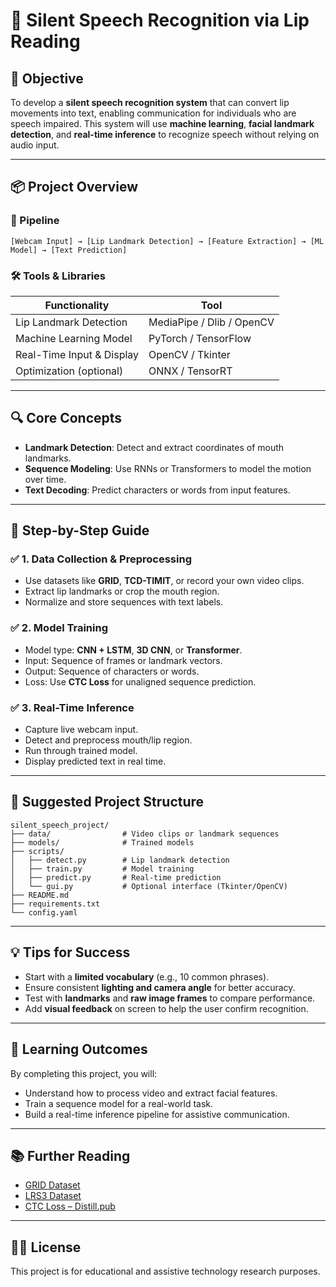 # 🧠 Silent Speech Recognition via Lip Reading

## 🎯 Objective
To develop a **silent speech recognition system** that can convert lip movements into text, enabling communication for individuals who are speech impaired. This system will use **machine learning**, **facial landmark detection**, and **real-time inference** to recognize speech without relying on audio input.

---

## 📦 Project Overview

### 🔁 Pipeline

```
[Webcam Input] → [Lip Landmark Detection] → [Feature Extraction] → [ML Model] → [Text Prediction]
```

### 🛠️ Tools & Libraries

| Functionality              | Tool                        |
|---------------------------|-----------------------------|
| Lip Landmark Detection     | MediaPipe / Dlib / OpenCV   |
| Machine Learning Model     | PyTorch / TensorFlow        |
| Real-Time Input & Display  | OpenCV / Tkinter            |
| Optimization (optional)    | ONNX / TensorRT             |

---

## 🔍 Core Concepts

- **Landmark Detection**: Detect and extract coordinates of mouth landmarks.
- **Sequence Modeling**: Use RNNs or Transformers to model the motion over time.
- **Text Decoding**: Predict characters or words from input features.

---

## 🧪 Step-by-Step Guide

### ✅ 1. Data Collection & Preprocessing
- Use datasets like **GRID**, **TCD-TIMIT**, or record your own video clips.
- Extract lip landmarks or crop the mouth region.
- Normalize and store sequences with text labels.

### ✅ 2. Model Training
- Model type: **CNN + LSTM**, **3D CNN**, or **Transformer**.
- Input: Sequence of frames or landmark vectors.
- Output: Sequence of characters or words.
- Loss: Use **CTC Loss** for unaligned sequence prediction.

### ✅ 3. Real-Time Inference
- Capture live webcam input.
- Detect and preprocess mouth/lip region.
- Run through trained model.
- Display predicted text in real time.

---

## 📁 Suggested Project Structure

```
silent_speech_project/
├── data/                # Video clips or landmark sequences
├── models/              # Trained models
├── scripts/
│   ├── detect.py        # Lip landmark detection
│   ├── train.py         # Model training
│   ├── predict.py       # Real-time prediction
│   └── gui.py           # Optional interface (Tkinter/OpenCV)
├── README.md
├── requirements.txt
└── config.yaml
```

---

## 💡 Tips for Success

- Start with a **limited vocabulary** (e.g., 10 common phrases).
- Ensure consistent **lighting and camera angle** for better accuracy.
- Test with **landmarks** and **raw image frames** to compare performance.
- Add **visual feedback** on screen to help the user confirm recognition.

---

## 🧠 Learning Outcomes

By completing this project, you will:
- Understand how to process video and extract facial features.
- Train a sequence model for a real-world task.
- Build a real-time inference pipeline for assistive communication.

---

## 📚 Further Reading

- [GRID Dataset](https://spandh.dcs.shef.ac.uk/gridcorpus/)
- [LRS3 Dataset](https://www.robots.ox.ac.uk/~vgg/data/lip_reading/lrs3.html)
- [CTC Loss – Distill.pub](https://distill.pub/2017/ctc/)

---

## 👩‍💻 License

This project is for educational and assistive technology research purposes.
